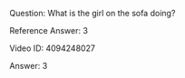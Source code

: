 Question: What is the girl on the sofa doing?

Reference Answer: 3

Video ID: 4094248027

Answer: 3


